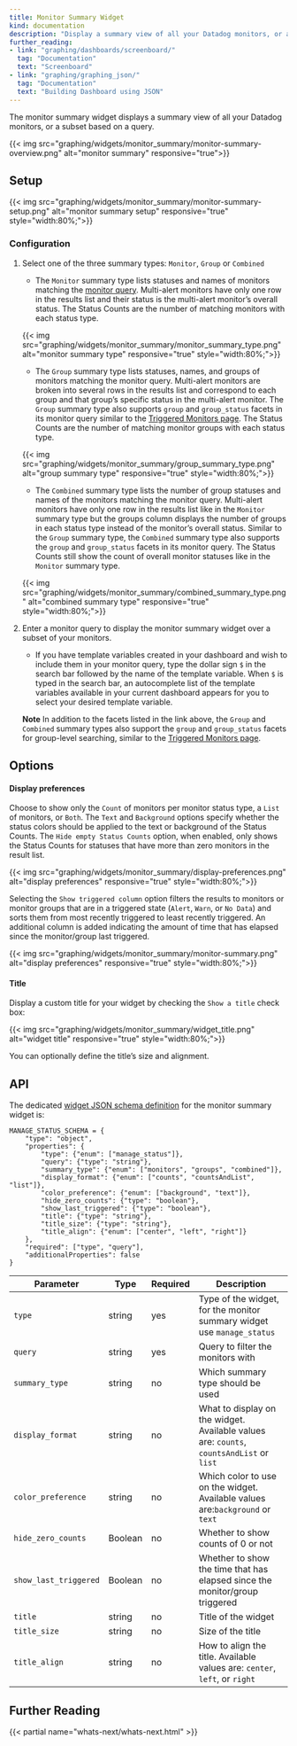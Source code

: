```yaml
---
title: Monitor Summary Widget
kind: documentation
description: "Display a summary view of all your Datadog monitors, or a subset based on a query."
further_reading:
- link: "graphing/dashboards/screenboard/"
  tag: "Documentation"
  text: "Screenboard"
- link: "graphing/graphing_json/"
  tag: "Documentation"
  text: "Building Dashboard using JSON"
---
```


The monitor summary widget displays a summary view of all your Datadog monitors, or a subset based on a query.

{{< img src="graphing/widgets/monitor_summary/monitor-summary-overview.png" alt="monitor summary" responsive="true">}}

## Setup

{{< img src="graphing/widgets/monitor_summary/monitor-summary-setup.png" alt="monitor summary setup" responsive="true" style="width:80%;">}}

### Configuration

1. Select one of the three summary types: `Monitor`, `Group` or `Combined`
    - The `Monitor` summary type lists statuses and names of monitors matching the [monitor query][1]. Multi-alert monitors have only one row in the results list and their status is the multi-alert monitor’s overall status. The Status Counts are the number of matching monitors with each status type.

    {{< img src="graphing/widgets/monitor_summary/monitor_summary_type.png" alt="monitor summary type" responsive="true" style="width:80%;">}}

    - The `Group` summary type lists statuses, names, and groups of monitors matching the monitor query. Multi-alert monitors are broken into several rows in the results list and correspond to each group and that group’s specific status in the multi-alert monitor. The `Group` summary type also supports `group` and `group_status` facets in its monitor query similar to the [Triggered Monitors page][2]. The Status Counts are the number of matching monitor groups with each status type.

    {{< img src="graphing/widgets/monitor_summary/group_summary_type.png" alt="group summary type" responsive="true" style="width:80%;">}}

    - The `Combined` summary type lists the number of group statuses and names of the monitors matching the monitor query. Multi-alert monitors have only one row in the results list like in the `Monitor` summary type but the groups column displays the number of groups in each status type instead of the monitor’s overall status. Similar to the `Group` summary type, the `Combined` summary type also supports the `group` and `group_status` facets in its monitor query. The Status Counts still show the count of overall monitor statuses like in the `Monitor` summary type.

    {{< img src="graphing/widgets/monitor_summary/combined_summary_type.png" alt="combined summary type" responsive="true" style="width:80%;">}}

2. Enter a monitor query to display the monitor summary widget over a subset of your monitors.
    - If you have template variables created in your dashboard and wish to include them in your monitor query, type the dollar sign `$` in the search bar followed by the name of the template variable. When `$` is typed in the search bar, an autocomplete list of the template variables available in your current dashboard appears for you to select your desired template variable.

    **Note** In addition to the facets listed in the link above, the `Group` and `Combined` summary types also support the `group` and `group_status` facets for group-level searching, similar to the [Triggered Monitors page][2].

## Options

#### Display preferences

Choose to show only the `Count` of monitors per monitor status type, a `List` of monitors, or `Both`. The `Text` and `Background` options specify whether the status colors should be applied to the text or background of the Status Counts. The `Hide empty Status Counts` option, when enabled, only shows the Status Counts for statuses that have more than zero monitors in the result list.

{{< img src="graphing/widgets/monitor_summary/display-preferences.png" alt="display preferences" responsive="true" style="width:80%;">}}

Selecting the `Show triggered column` option filters the results to monitors or monitor groups that are in a triggered state (`Alert`, `Warn`, or `No Data`) and sorts them from most recently triggered to least recently triggered. An additional column is added indicating the amount of time that has elapsed since the monitor/group last triggered.

{{< img src="graphing/widgets/monitor_summary/monitor-summary.png" alt="display preferences" responsive="true" style="width:80%;">}}

#### Title

Display a custom title for your widget by checking the `Show a title` check box:

{{< img src="graphing/widgets/monitor_summary/widget_title.png" alt="widget title" responsive="true" style="width:80%;">}}

You can optionally define the title’s size and alignment.

## API

The dedicated [widget JSON schema definition][3] for the monitor summary widget is:

```text
MANAGE_STATUS_SCHEMA = {
    "type": "object",
    "properties": {
        "type": {"enum": ["manage_status"]},
        "query": {"type": "string"},
        "summary_type": {"enum": ["monitors", "groups", "combined"]},
        "display_format": {"enum": ["counts", "countsAndList", "list"]},
        "color_preference": {"enum": ["background", "text"]},
        "hide_zero_counts": {"type": "boolean"},
        "show_last_triggered": {"type": "boolean"},
        "title": {"type": "string"},
        "title_size": {"type": "string"},
        "title_align": {"enum": ["center", "left", "right"]}
    },
    "required": ["type", "query"],
    "additionalProperties": false
}
```

| Parameter             | Type    | Required | Description                                                                              |
|-----------------------|---------|----------|------------------------------------------------------------------------------------------|
| `type`                | string  | yes      | Type of the widget, for the monitor summary widget use `manage_status`                   |
| `query`               | string  | yes      | Query to filter the monitors with                                                        |
| `summary_type`        | string  | no       | Which summary type should be used                                                        |
| `display_format`      | string  | no       | What to display on the widget. Available values are: `counts`, `countsAndList` or `list` |
| `color_preference`    | string  | no       | Which color to use on the widget. Available values are:`background` or `text`            |
| `hide_zero_counts`    | Boolean | no       | Whether to show counts of 0 or not                                                       |
| `show_last_triggered` | Boolean | no       | Whether to show the time that has elapsed since the monitor/group triggered              |
| `title`               | string  | no       | Title of the widget                                                                      |
| `title_size`          | string  | no       | Size of the title                                                                        |
| `title_align`         | string  | no       | How to align the title. Available values are: `center`, `left`, or `right`               |

## Further Reading

{{< partial name="whats-next/whats-next.html" >}}

[1]: /monitors/manage_monitor
[2]: /monitors/manage_monitor/#manage-triggered-monitors-with-group-level-granularity
[3]: /graphing/graphing_json/widget_json
